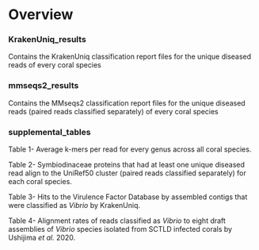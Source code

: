 # Overview 
### KrakenUniq_results
Contains the KrakenUniq classification report files for the unique diseased reads of every coral species
### mmseqs2_results
Contains the MMseqs2 classification report files for the unique diseased reads (paired reads classified separately) of every coral species 
### supplemental_tables
Table 1- Average k-mers per read for every genus across all coral species. 

Table 2- Symbiodinaceae proteins that had at least one unique diseased read align to the UniRef50 cluster (paired reads classified separately) for each coral species.

Table 3- Hits to the Virulence Factor Database by assembled contigs that were classified as *Vibrio* by KrakenUniq.

Table 4- Alignment rates of reads classified as *Vibrio* to eight draft assemblies of *Vibrio* species isolated from SCTLD infected corals by Ushijima *et al.* 2020.



